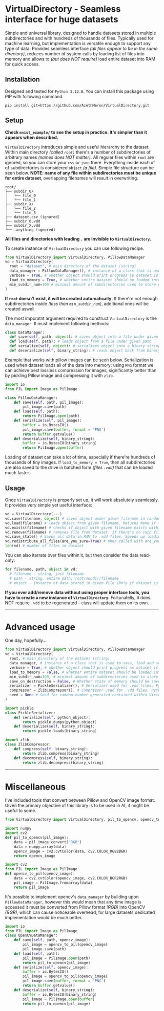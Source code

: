 # VirtualDirectory - Seamless interface for huge datasets

Simple and universal library, designed to handle datasets stored in multiple subdirectories and with hundreds of thousands of files. Typically used for machine learning, but implementation is versatile enough to support any type of data. Provides seamless interface *(all files appear to be in the same directory)*, reduces number of system calls by loading list of files into memory and allows to *(but does NOT require)* load entire dataset into RAM for quick access.

## Installation

Designed and tested for ```Python 3.12.0```. You can install this package using PIP with following command.
```
pip install git+https://github.com/AzethMeron/VirtualDirectory.git
```

## Setup

**Check ```mnist_example/``` to see the setup in practice. It's simpler than it appears when described.**

```VirtualDirectory``` introduces simple and useful hierarchy to the dataset. Within main directory *(called ```root```)* there's a number of subdirectories of arbitrary names *(names does NOT matter)*. All regular files within ```root``` are ignored, so you can store your ```csv``` or ```json``` there. Everything inside each of of subdirectories is considered ```object``` *(a file)*. Simple file structure can be seen below. **NOTE: name of any file within subdirectories must be unique for entire dataset**, overlapping filenames will result in overwriting.

```
root/
├── subdir_0/
│   └── file_0
│   └── file_1
├── subdir_X/
│   └── file_2
│   └── file_3
├── dataset.csv (ignored)
├── subdir_0.vdd
├── subdir_X.vdd
└── .anything (ignored)
```

**All files and directories with leading ```.``` are invisible to ```VirtualDirectory```.**

To create instance of ```VirtualDirectory``` you can use following recipe.

```py
from VirtualDirectory import VirtualDirectory, PillowDataManager
vd = VirtualDirectory(
  root = "dataset", # main directory of the dataset (string)
  data_manager = PillowDataManager(), # instance of a class that is used to save, load and serialize datatype used in dataset
  verbose = True, # whether object should print progress as dataset is loading (True) or not (False). Defaults to True
  load_to_memory = True, # whether entire dataset should be loaded into RAM (True) or not (False). Defaults to False
  min_subdir_num=100 # minimal amount of subdirectories used to store data. Defaults to 100
)
```

**If ```root``` doesn't exist, it will be created automatically**. If there're not enough subdirectories inside *(less than ```min_subdir_num```)*, additional ones will be created aswell. 


The most imporatnt argument required to construct ```VirtualDirectory``` is the ```data_manager```. It must implement following methods:
```py
class DataManager:
  def save(self, path, object): # saves object into a file under given path
  def load(self, path): # loads object from a file under given path
  def serialize(self, object): # serializes object into a binary string. Should include compression
  def deserialize(self, binary_string): # reads object back from binary string
```
Example that works with pillow images can be seen below. Serialization is used when dataset loads all of the data into memory: using ```PNG``` format we can achieve best lossless compression for images, significantly better than by pickling Pillow image and compressing it with ```zlib```. 

```py
import io
from PIL import Image as PilImage

class PillowDataManager:
    def save(self, path, pil_image):
        pil_image.save(path)
    def load(self, path):
        return PilImage.open(path)
    def serialize(self, pil_image):
        buffer = io.BytesIO()
        pil_image.save(buffer, format = 'PNG')
        return buffer.getvalue()
    def deserialize(self, binary_string):
        buffer = io.BytesIO(binary_string)
        return PilImage.open(buffer)
```

Loading of dataset can take a lot of time, especially if there're hundreds of thousands of tiny images. If ```load_to_memory = True```, then all subdirectories are also saved to the drive in batched form *(files ```.vdd```)* that can be loaded much faster. 

## Usage 

Once ```VirtualDirectory``` is properly set up, it will work absolutely seamlessly. It provides very simple yet useful interface:
```py
vd = VirtualDirectory(...)
vd.save(filename, object) # saves object under given filename in randomly chosen subdirectory
vd.load(filename) # loads object from given filename. Returns None if there's no such file
vd.exists(filename) # checks if object with given filename exists within dataset (True/False)
vd.remove(filename) # removes file from dataset. If there's no such file, it's silently ignored
vd.save_state() # Saves all data in RAM to .vdd files. Speeds up loading in the future
vd.redistribute_all_files(are_you_sure=True) # When called with are_you_sure=True, it moves all files from all subdirectories into root/.secret, then removes subdirectories and essentially recreates file structure. Allows to easily split dataset into subdirectories (batches) of similar size
len(vd) # number of files in dataset
```
You can also iterrate over files within it, but then consider the data read-only:
```py
for filename, path, object in vd:
  # filename - string, just filename
  # path - string, entire path; root/subdir/filename
  # object - instance of data stored in given file (Only if dataset is fully loaded into RAM, otherwise None)
```
**If you ever add/remove data without using proper interface tools, you have to create a new instance of ```VirtualDirectory```**. Fortunatelly, it does NOT require ```.vdd``` to be regenerated - class will update them on its own.

---

# Advanced usage

One day, hopefully...

```py
from VirtualDirectory import VirtualDirectory, PillowDataManager
vd = VirtualDirectory(
  root, # main directory of the dataset (string)
  data_manager, # instance of a class that is used to save, load and serialize datatype used in dataset
  verbose = True, # whether object should print progress as dataset is loading (True) or not (False). Defaults to True
  load_to_memory = False, # whether entire dataset should be loaded into RAM (True) or not (False). Defaults to False
  min_subdir_num=100, # minimal amount of subdirectories used to store data. Defaults to 100
  save_on_destruction = False, # Whether state of memory should be saved automatically when object of VirtualDirectory is removed - it's known to bug out and raise exceptions
  serializer = PickleSerializer(), # Serializer used for .vdd files. Python dictionary is serialized, then compressed and saved onto drive
  compressor = ZlibCompressor(), # Compressor used for .vdd files. Python dictionary is serialized, then compressed and saved onto drive
  seed = None # Seed for random number generated contained within VirtualDirectory. I've no idea why anyone would want to set it to any specific value
)
```

```py
import pickle
class PickleSerializer:
    def serialize(self, python_object):
        return pickle.dumps(python_object)
    def deserialize(self, binary_string):
        return pickle.loads(binary_string)
```

```py
import zlib
class ZlibCompressor:
    def compress(self, binary_string):
        return zlib.compress(binary_string)
    def decompress(self, binary_string):
        return zlib.decompress(binary_string)
```

---

# Miscellaneous

I've included tools that convert between Pillow and OpenCV image format. Given the primary objective of this library is to be used in AI, it might be useful to some. 
```py
from VirtualDirectory import VirtualDirectory, pil_to_opencv, opencv_to_pil, PillowDataManager, OpenCVDataManager
```

```py
import numpy
import cv2
def pil_to_opencv(pil_image):
    data = pil_image.convert("RGB")
    data = numpy.array(data)
    opencv_image = cv2.cvtColor(data, cv2.COLOR_RGB2BGR)
    return opencv_image
```

```py
import cv2
from PIL import Image as PilImage
def opencv_to_pil(opencv_image):
    data = cv2.cvtColor(opencv_image, cv2.COLOR_BGR2RGB)
    pil_image = PilImage.fromarray(data)
    return pil_image
```

It's possible to implement opencv's ```data_manager``` by building upon ```PillowDataManager```, however this would mean that any time image is accessed it must be converted from Pillow format *(RGB)* into OpenCV *(BGR)*, which can cause noticeable overhead, for large datasets dedicated implementation would be much better.


```py
import io
from PIL import Image as PilImage
class OpenCVDataManager:
    def save(self, path, opencv_image):
        pil_image = opencv_to_pil(opencv_image)
        pil_image.save(path)
    def load(self, path):
        pil_image = PilImage.open(path)
        return pil_to_opencv(pil_image)
    def serialize(self, opencv_image):
        buffer = io.BytesIO()
        pil_image = opencv_to_pil(opencv_image)
        pil_image.save(buffer, format = 'PNG')
        return buffer.getvalue()
    def deserialize(self, binary_string):
        buffer = io.BytesIO(binary_string)
        pil_image = PilImage.open(buffer)
        return pil_to_opencv(pil_image)
```
